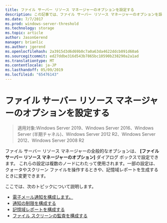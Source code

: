 ```yaml
---
title: ファイル サーバー リソース マネージャーのオプションを設定する
description: この記事では、ファイル サーバー リソース マネージャーのオプションを設定する方法について説明します。
ms.date: 7/7/2017
ms.prod: windows-server-threshold
ms.technology: storage
ms.topic: article
author: JasonGerend
manager: brianlic
ms.author: jgerend
ms.openlocfilehash: 2a3915d3d6d69b0c7a0a63da4622ddcb091d60a6
ms.sourcegitcommit: ed27ddbe316d543b7865bc10590b238290a2a1ad
ms.translationtype: MT
ms.contentlocale: ja-JP
ms.lasthandoff: 05/09/2019
ms.locfileid: "65476143"
---
```

# <a name="setting-file-server-resource-manager-options"></a>ファイル サーバー リソース マネージャーのオプションを設定する

> 適用対象:Windows Server 2019、Windows Server 2016、Windows Server (半期チャネル)、Windows Server 2012 R2、Windows Server 2012、Windows Server 2008 R2

ファイル サーバー リソース マネージャーの全般的なオプションは、 **[ファイル サーバー リソース マネージャーのオプション]** ダイアログ ボックスで設定できます。 これらの設定は複数のノードにわたって使用されます。一部の設定は、クォータやスクリーン ファイルを操作するときや、記憶域レポートを生成するときに変更できます。

ここでは、次のトピックについて説明します。

-   [電子メール通知を構成します。](configure-email-notifications.md)
-   [通知の制限を構成する](configure-notification-limits.md)
-   [記憶域レポートを構成する](configure-storage-reports.md)
-   [ファイル スクリーンの監査を構成する](configure-file-screen-audit.md)


